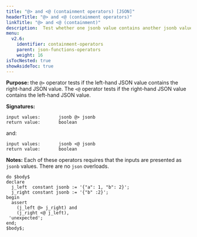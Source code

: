 ```yaml
---
title: "@> and <@ (containment operators) [JSON]"
headerTitle: "@> and <@ (containment operators)"
linkTitle: "@> and <@ (containment)"
description:  Test whether one jsonb value contains another jsonb value using the JSON containment operators (@> and <@).
menu:
  v2.6:
    identifier: containment-operators
    parent: json-functions-operators
    weight: 16
isTocNested: true
showAsideToc: true
---
```


**Purpose:** the `@>` operator tests if the left-hand JSON value contains the right-hand JSON value. The `<@` operator tests if the right-hand JSON value contains the left-hand JSON value.

**Signatures:**

```
input values:       jsonb @> jsonb
return value:       boolean
```
and:
```
input values:       jsonb <@ jsonb
return value:       boolean
```

**Notes:** Each of these operators requires that the inputs are presented as `jsonb` values. There are no `json` overloads.

```plpgsql
do $body$
declare
  j_left  constant jsonb := '{"a": 1, "b": 2}';
  j_right constant jsonb := '{"b" :2}';
begin
  assert
    (j_left @> j_right) and
    (j_right <@ j_left),
 'unexpected';
end;
$body$;
```
